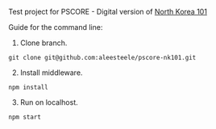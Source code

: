 Test project for PSCORE - Digital version of [North Korea 101](https://doc-0s-4k-docs.googleusercontent.com/docs/securesc/17h97mh2ml43j3f07seqgnov6ojd737u/cs20cn4t95shvp8js0nflct7pni6nqjl/1524420000000/00743405216146583975/17009535664459547249/0B5CoBKWtNPLzajQ2X2NBWndBV28?e=view)

Guide for the command line:

1. Clone branch.<br/>

`git clone git@github.com:aleesteele/pscore-nk101.git`

2. Install middleware.<br/>

`npm install`<br/>

3. Run on localhost.<br/>

`npm start`<br/>
